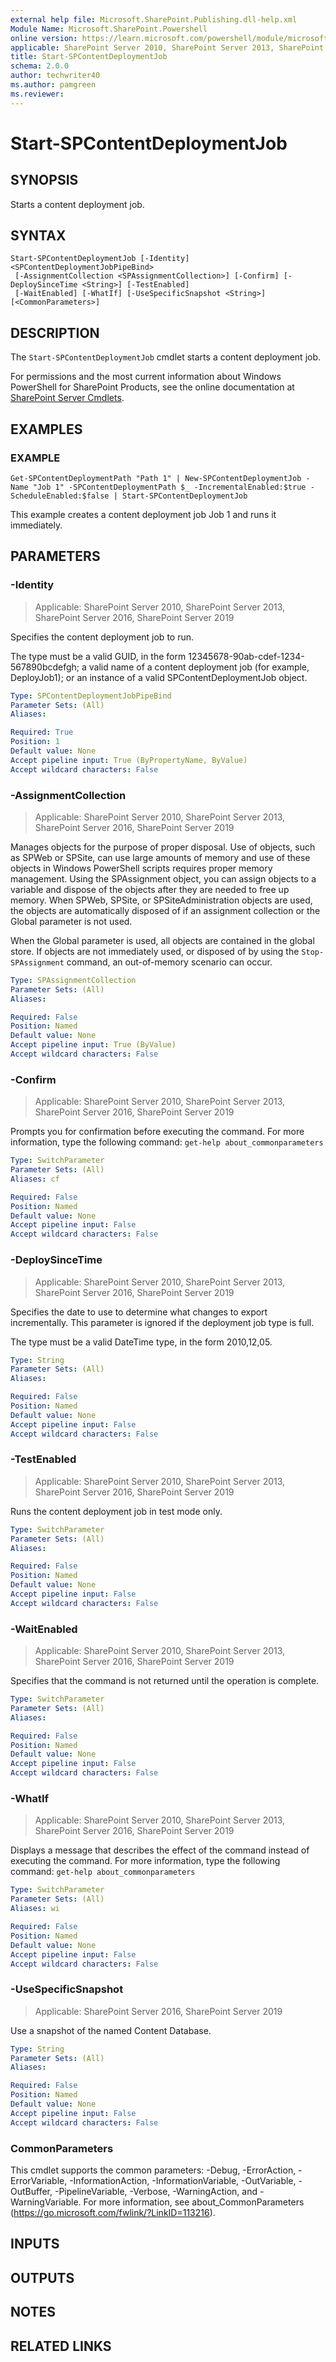 ```yaml
---
external help file: Microsoft.SharePoint.Publishing.dll-help.xml
Module Name: Microsoft.SharePoint.Powershell
online version: https://learn.microsoft.com/powershell/module/microsoft.sharepoint.powershell/start-spcontentdeploymentjob
applicable: SharePoint Server 2010, SharePoint Server 2013, SharePoint Server 2016, SharePoint Server 2019
title: Start-SPContentDeploymentJob
schema: 2.0.0
author: techwriter40
ms.author: pamgreen
ms.reviewer:
---
```


# Start-SPContentDeploymentJob

## SYNOPSIS
Starts a content deployment job.

## SYNTAX

```
Start-SPContentDeploymentJob [-Identity] <SPContentDeploymentJobPipeBind>
 [-AssignmentCollection <SPAssignmentCollection>] [-Confirm] [-DeploySinceTime <String>] [-TestEnabled]
 [-WaitEnabled] [-WhatIf] [-UseSpecificSnapshot <String>] [<CommonParameters>]
```

## DESCRIPTION
The `Start-SPContentDeploymentJob` cmdlet starts a content deployment job.

For permissions and the most current information about Windows PowerShell for SharePoint Products, see the online documentation at [SharePoint Server Cmdlets](https://learn.microsoft.com/powershell/sharepoint/sharepoint-server/sharepoint-server-cmdlets).

## EXAMPLES

### EXAMPLE
```
Get-SPContentDeploymentPath "Path 1" | New-SPContentDeploymentJob -Name "Job 1" -SPContentDeploymentPath $_ -IncrementalEnabled:$true -ScheduleEnabled:$false | Start-SPContentDeploymentJob
```

This example creates a content deployment job Job 1 and runs it immediately.

## PARAMETERS

### -Identity

> Applicable: SharePoint Server 2010, SharePoint Server 2013, SharePoint Server 2016, SharePoint Server 2019

Specifies the content deployment job to run.

The type must be a valid GUID, in the form 12345678-90ab-cdef-1234-567890bcdefgh; a valid name of a content deployment job (for example, DeployJob1); or an instance of a valid SPContentDeploymentJob object.

```yaml
Type: SPContentDeploymentJobPipeBind
Parameter Sets: (All)
Aliases:

Required: True
Position: 1
Default value: None
Accept pipeline input: True (ByPropertyName, ByValue)
Accept wildcard characters: False
```

### -AssignmentCollection

> Applicable: SharePoint Server 2010, SharePoint Server 2013, SharePoint Server 2016, SharePoint Server 2019

Manages objects for the purpose of proper disposal.
Use of objects, such as SPWeb or SPSite, can use large amounts of memory and use of these objects in Windows PowerShell scripts requires proper memory management.
Using the SPAssignment object, you can assign objects to a variable and dispose of the objects after they are needed to free up memory.
When SPWeb, SPSite, or SPSiteAdministration objects are used, the objects are automatically disposed of if an assignment collection or the Global parameter is not used.

When the Global parameter is used, all objects are contained in the global store.
If objects are not immediately used, or disposed of by using the `Stop-SPAssignment` command, an out-of-memory scenario can occur.

```yaml
Type: SPAssignmentCollection
Parameter Sets: (All)
Aliases:

Required: False
Position: Named
Default value: None
Accept pipeline input: True (ByValue)
Accept wildcard characters: False
```

### -Confirm

> Applicable: SharePoint Server 2010, SharePoint Server 2013, SharePoint Server 2016, SharePoint Server 2019

Prompts you for confirmation before executing the command.
For more information, type the following command: `get-help about_commonparameters`

```yaml
Type: SwitchParameter
Parameter Sets: (All)
Aliases: cf

Required: False
Position: Named
Default value: None
Accept pipeline input: False
Accept wildcard characters: False
```

### -DeploySinceTime

> Applicable: SharePoint Server 2010, SharePoint Server 2013, SharePoint Server 2016, SharePoint Server 2019

Specifies the date to use to determine what changes to export incrementally.
This parameter is ignored if the deployment job type is full.

The type must be a valid DateTime type, in the form 2010,12,05.

```yaml
Type: String
Parameter Sets: (All)
Aliases:

Required: False
Position: Named
Default value: None
Accept pipeline input: False
Accept wildcard characters: False
```

### -TestEnabled

> Applicable: SharePoint Server 2010, SharePoint Server 2013, SharePoint Server 2016, SharePoint Server 2019

Runs the content deployment job in test mode only.

```yaml
Type: SwitchParameter
Parameter Sets: (All)
Aliases:

Required: False
Position: Named
Default value: None
Accept pipeline input: False
Accept wildcard characters: False
```

### -WaitEnabled

> Applicable: SharePoint Server 2010, SharePoint Server 2013, SharePoint Server 2016, SharePoint Server 2019

Specifies that the command is not returned until the operation is complete.

```yaml
Type: SwitchParameter
Parameter Sets: (All)
Aliases:

Required: False
Position: Named
Default value: None
Accept pipeline input: False
Accept wildcard characters: False
```

### -WhatIf

> Applicable: SharePoint Server 2010, SharePoint Server 2013, SharePoint Server 2016, SharePoint Server 2019

Displays a message that describes the effect of the command instead of executing the command.
For more information, type the following command: `get-help about_commonparameters`

```yaml
Type: SwitchParameter
Parameter Sets: (All)
Aliases: wi

Required: False
Position: Named
Default value: None
Accept pipeline input: False
Accept wildcard characters: False
```

### -UseSpecificSnapshot

> Applicable: SharePoint Server 2016, SharePoint Server 2019

Use a snapshot of the named Content Database.

```yaml
Type: String
Parameter Sets: (All)
Aliases:

Required: False
Position: Named
Default value: None
Accept pipeline input: False
Accept wildcard characters: False
```

### CommonParameters
This cmdlet supports the common parameters: -Debug, -ErrorAction, -ErrorVariable, -InformationAction, -InformationVariable, -OutVariable, -OutBuffer, -PipelineVariable, -Verbose, -WarningAction, and -WarningVariable. For more information, see about_CommonParameters (https://go.microsoft.com/fwlink/?LinkID=113216).

## INPUTS

## OUTPUTS

## NOTES

## RELATED LINKS
